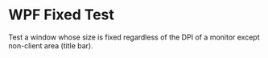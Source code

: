 # WPF Fixed Test

Test a window whose size is fixed regardless of the DPI of a monitor except non-client area (title bar).
